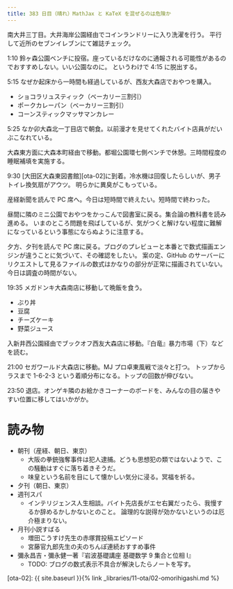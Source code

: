 ```yaml
---
title: 383 日目（晴れ）MathJax と KaTeX を混ぜるのは危険か
---
```


南大井三丁目。大井海岸公園経由でコインランドリーに入り洗濯を行う。
平行して近所のセブンイレブンにて雑誌チェック。

1:10 鈴ヶ森公園ベンチに投宿。座っているだけなのに通報される可能性があるのでおすすめしない。いい公園なのに。
というわけで 4:15 に脱出する。

5:15 なぜか起床から一時間も経過しているが、西友大森店でおやつを購入。
* ショコラリュスティック（ベーカリー三割引）
* ポークカレーパン（ベーカリー三割引）
* コーンスティックマッサマンカレー

5:25 なか卯大森北一丁目店で朝食。以前漫才を見せてくれたバイト店員がだいぶこなれている。

大森東方面に大森本町経由で移動。都堀公園環七側ベンチで休憩。三時間程度の睡眠補填を実施する。

9:30 [大田区大森東図書館][ota-02]に到着。冷水機は回復したらしいが、男子トイレ換気扇がアウツ。
明らかに異臭がこもっている。

産経新聞を読んで PC 席へ。今日は短時間で終えたい。短時間で終わった。

昼間に隣のミニ公園でおやつをかっこんで図書室に戻る。集合論の教科書を読み進める。
いまのところ問題を飛ばしているが、気がつくと解けない程度に難解になっているという事態にならぬように注意する。

夕方、夕刊を読んで PC 席に戻る。ブログのプレビューと本番とで数式描画エンジンが違うことに気づいて、その確認をしたい。
案の定、GitHub のサーバーにリクエストして見るファイルの数式はかなりの部分が正常に描画されていない。
今日は調査の時間がない。

19:35 メガドンキ大森南店に移動して晩飯を食う。
* ぶり丼
* 豆腐
* チーズケーキ
* 野菜ジュース

入新井西公園経由でブックオフ西友大森店に移動。『白竜』暴力市場（下）などを読む。

21:00 セガワールド大森店に移動。MJ プロ卓東風戦で淡々と打つ。
トップからラスまで 1-6-2-3 という着順分布になる。トップの回数が伸びない。

23:50 退店。オンゲキ隣のお絵かきコーナーのボードを、みんなの目の届きやすい位置に移してはいかがか。

# 読み物

* 朝刊（産経、朝日、東京）
  * 大阪の拳銃強奪事件は犯人逮捕。どうも思想犯の類ではないようで、この騒動はすぐに落ち着きそうだ。
  * 味皇という名前を目にして懐かしい気分に浸る。冥福を祈る。
* 夕刊（朝日、東京）
* 週刊スパ
  * インテリジェンス人生相談。バイト先店長がエセ右翼だったら、我慢するか辞めるかしかないとのこと。
    論理的な説得が効かないというのは厄介極まりない。
* 月刊小説すばる
  * 増田こうすけ先生の赤塚賞投稿エピソード
  * 宮藤官九郎先生の夫のちんぽ連続おすすめ事件
* 彌永昌吉・彌永健一著『岩波基礎講座 基礎数学 9 集合と位相 I』
  * TODO: ブログの数式表示不具合が解決したらノートを写す。

[ota-02]: {{ site.baseurl }}{% link _libraries/11-ota/02-omorihigashi.md %}
